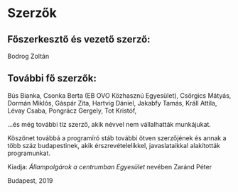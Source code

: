 # Szerzők

## Főszerkesztő és vezető szerző:

Bodrog Zoltán

## További fő szerzők:

Bús Bianka,
Csonka Berta (EB OVO Közhasznú Egyesület),
Csörgics Mátyás,
Dormán Miklós,
Gáspár Zita,
Hartvig Dániel,
Jakabfy Tamás,
Králl Attila,
Lévay Csaba,
Pongrácz Gergely,
Tot Kristóf,

…és még további tíz szerző, akik névvel nem vállalhatták munkájukat.

Köszönet továbbá a programíró stáb további ötven szerzőjének és annak a több száz budapestinek, akik érszrevételelikkel, javaslataikkal alakították programunkat.

Kiadja:
_Állampolgárok a centrumban Egyesület_ nevében Zaránd Péter

Budapest, 2019

